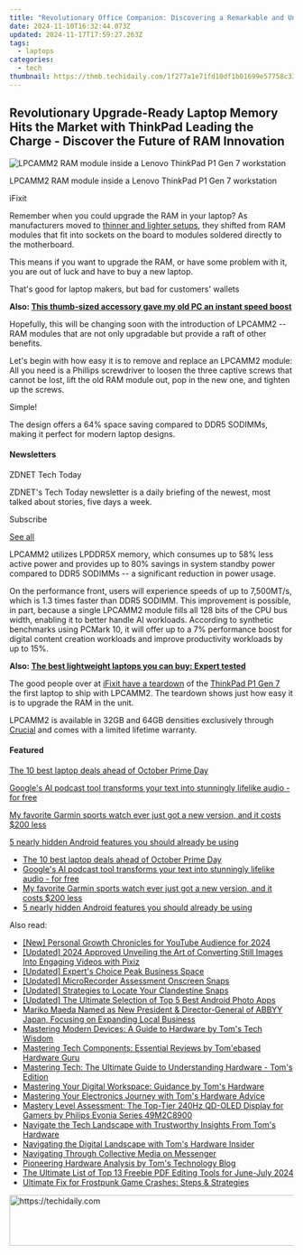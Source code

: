 ```yaml
---
title: "Revolutionary Office Companion: Discovering a Remarkable and Underappreciated Feature of the Best New 2-in-1 Tech This Year | ZDNET"
date: 2024-11-10T16:32:44.073Z
updated: 2024-11-17T17:59:27.263Z
tags:
  - laptops
categories:
  - tech
thumbnail: https://thmb.techidaily.com/1f277a1e71fd10df1b01699e57758c33c523b120ed3c32dedf0e24f515c80068.png
---
```


## Revolutionary Upgrade-Ready Laptop Memory Hits the Market with ThinkPad Leading the Charge - Discover the Future of RAM Innovation

![LPCAMM2 RAM module inside a Lenovo ThinkPad P1 Gen 7 workstation](https://www.zdnet.com/a/img/resize/630cea1ee332a73c96db07b49f5ec49f3dd10d30/2024/05/07/7bb4a8a4-d6ae-45e1-9197-cedbdaebdcb1/lpcamm2.jpg?auto=webp&width=1280)

LPCAMM2 RAM module inside a Lenovo ThinkPad P1 Gen 7 workstation

iFixit

Remember when you could upgrade the RAM in your laptop? As manufacturers moved to [thinner and lighter setups](https://www.zdnet.com/article/best-lightweight-laptops/), they shifted from RAM modules that fit into sockets on the board to modules soldered directly to the motherboard.

This means if you want to upgrade the RAM, or have some problem with it, you are out of luck and have to buy a new laptop. 

That's good for laptop makers, but bad for customers' wallets

**Also: [This thumb-sized accessory gave my old PC an instant speed boost](https://www.zdnet.com/article/this-thumb-sized-accessory-gave-my-old-pc-an-instant-speed-boost/)**

Hopefully, this will be changing soon with the introduction of LPCAMM2 -- RAM modules that are not only upgradable but provide a raft of other benefits.

Let's begin with how easy it is to remove and replace an LPCAMM2 module: All you need is a Phillips screwdriver to loosen the three captive screws that cannot be lost, lift the old RAM module out, pop in the new one, and tighten up the screws.

Simple!

The design offers a 64% space saving compared to DDR5 SODIMMs, making it perfect for modern laptop designs.

#### Newsletters

ZDNET Tech Today

ZDNET's Tech Today newsletter is a daily briefing of the newest, most talked about stories, five days a week.

 Subscribe

[See all](https://www.zdnet.com/newsletters/)

LPCAMM2 utilizes LPDDR5X memory, which consumes up to 58% less active power and provides up to 80% savings in system standby power compared to DDR5 SODIMMs -- a significant reduction in power usage.

On the performance front, users will experience speeds of up to 7,500MT/s, which is 1.3 times faster than DDR5 SODIMM. This improvement is possible, in part, because a single LPCAMM2 module fills all 128 bits of the CPU bus width, enabling it to better handle AI workloads. According to synthetic benchmarks using PCMark 10, it will offer up to a 7% performance boost for digital content creation workloads and improve productivity workloads by up to 15%.

**Also: [The best lightweight laptops you can buy: Expert tested](https://www.zdnet.com/article/best-lightweight-laptops/)**

The good people over at [iFixit have a teardown](https://www.ifixit.com/Guide/Lenovo+ThinkPad+P1+Gen+7+LPCAMM2+Memory+Replacement/172267) of the [ThinkPad P1 Gen 7](https://buy.geni.us/Proxy.ashx?TSID=368250&GR%5FURL=https%3A%2F%2Fwww.amazon.com%2FLenovo-ThinkPad-500nits-Backlit-Fingerprint%2Fdp%2FB0D8R8NJQZ%2F%3Ftag%3Dzd-buy-button-20%26ascsubtag%3D%5F%5FCOM%5FCLICK%5FID%5F%5F%7C76328899-5a15-4558-855f-58009f15ef54%7Cdtp&dtb=1) the first laptop to ship with LPCAMM2\. The teardown shows just how easy it is to upgrade the RAM in the unit. 

LPCAMM2 is available in 32GB and 64GB densities exclusively through [Crucial](https://www.crucial.com/memory/ddr5/ct64g75c2lp5xg) and comes with a limited lifetime warranty.

#### Featured

[The 10 best laptop deals ahead of October Prime Day](https://www.zdnet.com/article/best-early-prime-day-laptop-deals-2024/ "The 10 best laptop deals ahead of October Prime Day")

[Google's AI podcast tool transforms your text into stunningly lifelike audio - for free](https://www.zdnet.com/article/googles-ai-podcast-tool-transforms-your-text-into-stunningly-lifelike-audio-for-free/ "Google's AI podcast tool transforms your text into stunningly lifelike audio - for free")

[My favorite Garmin sports watch ever just got a new version, and it costs $200 less](https://www.zdnet.com/article/my-favorite-garmin-sports-watch-ever-just-got-a-new-version-and-it-costs-200-less/ "My favorite Garmin sports watch ever just got a new version, and it costs $200 less")

[5 nearly hidden Android features you should already be using](https://www.zdnet.com/article/5-nearly-hidden-android-features-you-should-already-be-using/ "5 nearly hidden Android features you should already be using")

* [The 10 best laptop deals ahead of October Prime Day](https://www.zdnet.com/article/best-early-prime-day-laptop-deals-2024/ "The 10 best laptop deals ahead of October Prime Day")
* [Google's AI podcast tool transforms your text into stunningly lifelike audio - for free](https://www.zdnet.com/article/googles-ai-podcast-tool-transforms-your-text-into-stunningly-lifelike-audio-for-free/ "Google's AI podcast tool transforms your text into stunningly lifelike audio - for free")
* [My favorite Garmin sports watch ever just got a new version, and it costs $200 less](https://www.zdnet.com/article/my-favorite-garmin-sports-watch-ever-just-got-a-new-version-and-it-costs-200-less/ "My favorite Garmin sports watch ever just got a new version, and it costs $200 less")
* [5 nearly hidden Android features you should already be using](https://www.zdnet.com/article/5-nearly-hidden-android-features-you-should-already-be-using/ "5 nearly hidden Android features you should already be using")

<ins class="adsbygoogle"
     style="display:block"
     data-ad-format="autorelaxed"
     data-ad-client="ca-pub-7571918770474297"
     data-ad-slot="1223367746"></ins>

<ins class="adsbygoogle"
     style="display:block"
     data-ad-client="ca-pub-7571918770474297"
     data-ad-slot="8358498916"
     data-ad-format="auto"
     data-full-width-responsive="true"></ins>

<span class="atpl-alsoreadstyle">Also read:</span>
<div><ul>
<li><a href="https://youtube-lab.techidaily.com/ersonal-growth-chronicles-for-youtube-audience-for-2024/"><u>[New] Personal Growth Chronicles for YouTube Audience for 2024</u></a></li>
<li><a href="https://article-helps.techidaily.com/updated-2024-approved-unveiling-the-art-of-converting-still-images-into-engaging-videos-with-pixiz/"><u>[Updated] 2024 Approved Unveiling the Art of Converting Still Images Into Engaging Videos with Pixiz</u></a></li>
<li><a href="https://some-techniques.techidaily.com/updated-experts-choice-peak-business-space/"><u>[Updated] Expert's Choice Peak Business Space</u></a></li>
<li><a href="https://on-screen-recording.techidaily.com/updated-microrecorder-assessment-onscreen-snaps/"><u>[Updated] MicroRecorder Assessment Onscreen Snaps</u></a></li>
<li><a href="https://snapchat-videos.techidaily.com/updated-strategies-to-locate-your-clandestine-snaps/"><u>[Updated] Strategies to Locate Your Clandestine Snaps</u></a></li>
<li><a href="https://some-approaches.techidaily.com/updated-the-ultimate-selection-of-top-5-best-android-photo-apps/"><u>[Updated] The Ultimate Selection of Top 5 Best Android Photo Apps</u></a></li>
<li><a href="https://tech-savvy.techidaily.com/mariko-maeda-named-as-new-president-and-director-general-of-abbyy-japan-focusing-on-expanding-local-business/"><u>Mariko Maeda Named as New President & Director-General of ABBYY Japan, Focusing on Expanding Local Business</u></a></li>
<li><a href="https://hardware-reviews.techidaily.com/mastering-modern-devices-a-guide-to-hardware-by-toms-tech-wisdom/"><u>Mastering Modern Devices: A Guide to Hardware by Tom's Tech Wisdom</u></a></li>
<li><a href="https://hardware-reviews.techidaily.com/mastering-tech-components-essential-reviews-by-tomebased-hardware-guru/"><u>Mastering Tech Components: Essential Reviews by Tom'ebased Hardware Guru</u></a></li>
<li><a href="https://hardware-reviews.techidaily.com/mastering-tech-the-ultimate-guide-to-understanding-hardware-toms-edition/"><u>Mastering Tech: The Ultimate Guide to Understanding Hardware - Tom's Edition</u></a></li>
<li><a href="https://hardware-reviews.techidaily.com/mastering-your-digital-workspace-guidance-by-toms-hardware/"><u>Mastering Your Digital Workspace: Guidance by Tom's Hardware</u></a></li>
<li><a href="https://hardware-reviews.techidaily.com/mastering-your-electronics-journey-with-toms-hardware-advice/"><u>Mastering Your Electronics Journey with Tom's Hardware Advice</u></a></li>
<li><a href="https://hardware-reviews.techidaily.com/mastery-level-assessment-the-top-tier-240hz-qd-oled-display-for-gamers-by-philips-evonia-series-49m2c8900/"><u>Mastery Level Assessment: The Top-Tier 240Hz QD-OLED Display for Gamers by Philips Evonia Series 49M2C8900</u></a></li>
<li><a href="https://hardware-reviews.techidaily.com/navigate-the-tech-landscape-with-trustworthy-insights-from-toms-hardware/"><u>Navigate the Tech Landscape with Trustworthy Insights From Tom's Hardware</u></a></li>
<li><a href="https://hardware-reviews.techidaily.com/navigating-the-digital-landscape-with-toms-hardware-insider/"><u>Navigating the Digital Landscape with Tom's Hardware Insider</u></a></li>
<li><a href="https://facebook-videos.techidaily.com/navigating-through-collective-media-on-messenger/"><u>Navigating Through Collective Media on Messenger</u></a></li>
<li><a href="https://hardware-reviews.techidaily.com/pioneering-hardware-analysis-by-toms-technology-blog/"><u>Pioneering Hardware Analysis by Tom's Technology Blog</u></a></li>
<li><a href="https://technical-tips.techidaily.com/the-ultimate-list-of-top-13-freebie-pdf-editing-tools-for-june-july-2024/"><u>The Ultimate List of Top 13 Freebie PDF Editing Tools for June-July 2024</u></a></li>
<li><a href="https://win-answers.techidaily.com/ultimate-fix-for-frostpunk-game-crashes-steps-and-strategies/"><u>Ultimate Fix for Frostpunk Game Crashes: Steps & Strategies</u></a></li>
</ul></div>

<!-- affiliate ads begin -->
<a href="https://appsumo.8odi.net/c/5597632/2144273/7443" target="_top" id="2144273">
  <img src="//a.impactradius-go.com/display-ad/7443-2144273" border="0" alt="https://techidaily.com" width="728" height="90"/>
</a>
<img height="0" width="0" src="https://appsumo.8odi.net/i/5597632/2144273/7443" style="position:absolute;visibility:hidden;" border="0" />
<!-- affiliate ads end -->

